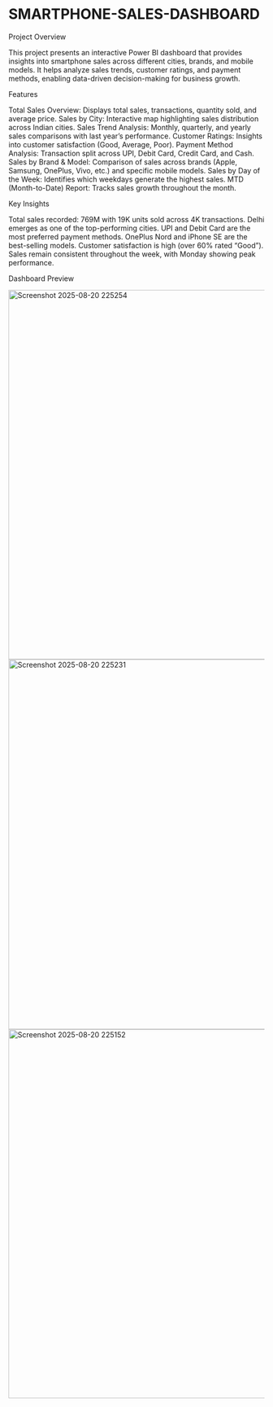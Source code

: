 # SMARTPHONE-SALES-DASHBOARD
Project Overview

This project presents an interactive Power BI dashboard that provides insights into smartphone sales across different cities, brands, and mobile models.
It helps analyze sales trends, customer ratings, and payment methods, enabling data-driven decision-making for business growth.

Features

Total Sales Overview: Displays total sales, transactions, quantity sold, and average price.
Sales by City: Interactive map highlighting sales distribution across Indian cities.
Sales Trend Analysis: Monthly, quarterly, and yearly sales comparisons with last year’s performance.
Customer Ratings: Insights into customer satisfaction (Good, Average, Poor).
Payment Method Analysis: Transaction split across UPI, Debit Card, Credit Card, and Cash.
Sales by Brand & Model: Comparison of sales across brands (Apple, Samsung, OnePlus, Vivo, etc.) and specific mobile models.
Sales by Day of the Week: Identifies which weekdays generate the highest sales.
MTD (Month-to-Date) Report: Tracks sales growth throughout the month.

Key Insights

Total sales recorded: 769M with 19K units sold across 4K transactions.
Delhi emerges as one of the top-performing cities.
UPI and Debit Card are the most preferred payment methods.
OnePlus Nord and iPhone SE are the best-selling models.
Customer satisfaction is high (over 60% rated “Good”).
Sales remain consistent throughout the week, with Monday showing peak performance.

Dashboard Preview

<img width="1291" height="726" alt="Screenshot 2025-08-20 225254" src="https://github.com/user-attachments/assets/7de39841-853f-411f-ad63-f3afa80f019c" />


<img width="1294" height="727" alt="Screenshot 2025-08-20 225231" src="https://github.com/user-attachments/assets/f9d0549e-030d-4369-adea-abdb98eb1730" />


<img width="1302" height="725" alt="Screenshot 2025-08-20 225152" src="https://github.com/user-attachments/assets/37a424dd-d047-40ec-b002-18d7dbd56a23" />


